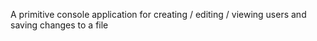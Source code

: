 A primitive console application for creating / editing / viewing users and saving changes to a file

